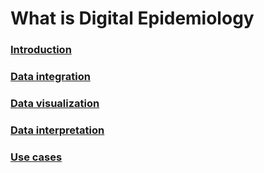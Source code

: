 # What is Digital Epidemiology
### [Introduction](docs/introduction.md)
### [Data integration](docs/integration.md)
### [Data visualization](docs/vizualization.md)
### [Data interpretation](docs/interpretation.md)
### [Use cases](docs/usecases.md)
